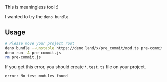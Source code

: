 This is meaningless tool :)

I wanted to try the `deno bundle`.

## Usage

```sh
# Please move your project root
deno bundle --unstable https://deno.land/x/pre_commit/mod.ts pre-commit.js
deno run -A pre-commit.js
rm pre-commit.js
```

If you get this error, you should create `*.test.ts` file on your project.

```sh
error: No test modules found
```
